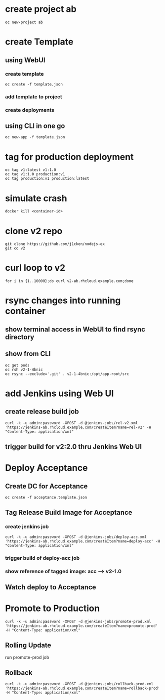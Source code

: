 # create project ab
```
oc new-project ab
```

# create Template

## using WebUI
### create template
```
oc create -f template.json
```
### add template to project
### create deployments

## using CLI in one go
```
oc new-app -f template.json
```

# tag for production deployment
```
oc tag v1:latest v1:1.0
oc tag v1:1.0 production:v1
oc tag production:v1 production:latest
```

# simulate crash
```
docker kill <container-id>
```

# clone v2 repo
```
git clone https://github.com/j1cken/nodejs-ex
git co v2
```

# curl loop to v2
```
for i in {1..10000};do curl v2-ab.rhcloud.example.com;done
```

# rsync changes into running container

## show terminal access in WebUI to find rsync directory

## show from CLI
```
oc get pods
oc rsh v2-1-4bnic
oc rsync --exclude='.git' . v2-1-4bnic:/opt/app-root/src
```

# add Jenkins using Web UI

## create release build job
```
curl -k -u admin:password -XPOST -d @jenkins-jobs/rel-v2.xml 'https://jenkins-ab.rhcloud.example.com/createItem?name=rel-v2' -H "Content-Type: application/xml"
```

## trigger build for v2:2.0 thru Jenkins Web UI

# Deploy Acceptance

## Create DC for Acceptance
```
oc create -f acceptance.template.json
```

## Tag Release Build Image for Acceptance

### create jenkins job
```
curl -k -u admin:password -XPOST -d @jenkins-jobs/deploy-acc.xml 'https://jenkins-ab.rhcloud.example.com/createItem?name=deploy-acc' -H "Content-Type: application/xml"
```

### trigger build of deploy-acc job

### show reference of tagged image: acc --> v2-1.0

## Watch deploy to Acceptance

# Promote to Production
```
curl -k -u admin:password -XPOST -d @jenkins-jobs/promote-prod.xml 'https://jenkins-ab.rhcloud.example.com/createItem?name=promote-prod' -H "Content-Type: application/xml"
```

## Rolling Update
run promote-prod job

## Rollback
```
curl -k -u admin:password -XPOST -d @jenkins-jobs/rollback-prod.xml 'https://jenkins-ab.rhcloud.example.com/createItem?name=rollback-prod' -H "Content-Type: application/xml"
```
